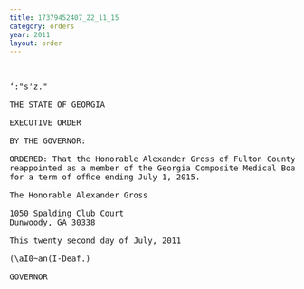 ```yaml
---
title: 17379452407_22_11_15
category: orders
year: 2011
layout: order
---
```


<pre> 

‘:"s'z." 

THE STATE OF GEORGIA

EXECUTIVE ORDER

BY THE GOVERNOR:

ORDERED: That the Honorable Alexander Gross of Fulton County, Georgia, is
reappointed as a member of the Georgia Composite Medical Board,
for a term of ofﬁce ending July 1, 2015.

The Honorable Alexander Gross

1050 Spalding Club Court
Dunwoody, GA 30338

This twenty second day of July, 2011

(\aI0~an(I-Deaf.)

GOVERNOR

</pre>
